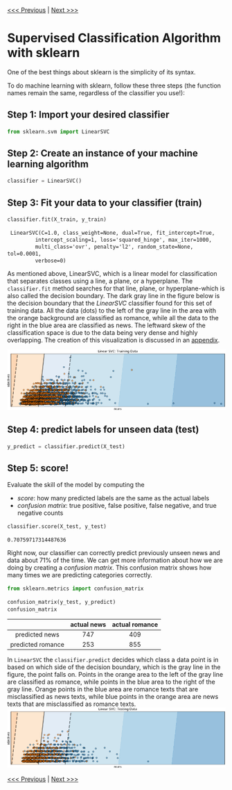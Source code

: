 [<<< Previous](supervised.md) | [Next >>>](unsupervised.md)

# Supervised Classification Algorithm with sklearn


One of the best things about sklearn is the simplicity of its syntax.

To do machine learning with sklearn, follow these three steps (the function names remain the same, regardless of the classifier you use!):

## Step 1:  Import your desired classifier


```python
from sklearn.svm import LinearSVC
```

## Step 2: Create an instance of your machine learning algorithm


```python
classifier = LinearSVC()
```

## Step 3:  Fit your data to your classifier (train)

```python
classifier.fit(X_train, y_train)
```
```output
 LinearSVC(C=1.0, class_weight=None, dual=True, fit_intercept=True,
         intercept_scaling=1, loss='squared_hinge', max_iter=1000,
         multi_class='ovr', penalty='l2', random_state=None, tol=0.0001,
         verbose=0)
```
As mentioned above, LinearSVC, which is a linear model for classification that separates classes using a line, a plane, or a hyperplane. The `classifier.fit` method searches for that line, plane, or hyperplane-which is also called the decision boundary. The dark gray line in the figure below is the decision boundary that the *LinearSVC* classifier found for this set of training data. All the data (dots) to the left of the gray line in the area with the orange background are classified as romance, while all the data to the right in the blue area are classified as news. The leftward skew of the classification space is due to the data being very dense and highly overlapping. The creation of this visualization is discussed in an [appendix](decision_boundary.md).

![Visualization of the decision boundary of the scatter plot found via the fit method.](../images/training_boundary.png)

 ## Step 4: predict labels for unseen data (test)
```python
y_predict = classifier.predict(X_test)
```


## Step 5: score!
Evaluate the skill of the model by computing the 
* *score*: how many predicted labels are the same as the actual labels 
* *confusion matrix*: true positive, false positive, false negative, and true negative counts

```python
classifier.score(X_test, y_test)
```
```output
0.70759717314487636
```


Right now, our classifier can correctly predict previously unseen news and data about 71% of the time.  We can get more information about how we are doing by creating a *confusion matrix*. This confusion matrix shows how many times we are predicting categories correctly.


```python
from sklearn.metrics import confusion_matrix
```


```python
confusion_matrix(y_test, y_predict)
confusion_matrix
```

|      |actual news | actual romance |
|:--: | :--:| :--:|
|predicted news | 747 | 409 |
|predicted romance|253 | 855|

In `LinearSVC` the `classifier.predict` decides which class a data point is in based on which side of the decision boundary, which is the gray line in the figure, the point falls on. Points in the orange area to the left of the gray line are classified as romance, while points in the blue area to the right of the gray line. Orange points in the blue area are romance texts that are misclassified as news texts, while blue points in the orange area are news texts that are misclassified as romance texts. 
![Scatter plot showing the decision boundary used to determine which class the point is in.](../images/testing_boundary.png)



[<<< Previous](supervised.md) | [Next >>>](unsupervised.md)
